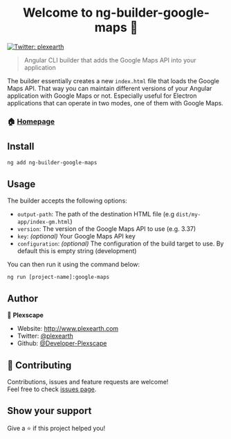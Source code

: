 <h1 align="center">Welcome to ng-builder-google-maps 👋</h1>
<p>
  <a href="https://twitter.com/plexearth" target="_blank">
    <img alt="Twitter: plexearth" src="https://img.shields.io/twitter/follow/plexearth.svg?style=social" />
  </a>
</p>

> Angular CLI builder that adds the Google Maps API into your application

The builder essentially creates a new `index.html` file that loads the Google Maps API. That way you can maintain different versions of your Angular application with Google Maps or not. Especially useful for Electron applications that can operate in two modes, one of them with Google Maps.

### 🏠 [Homepage](https://github.com/Developer-Plexscape/ng-builder-google-maps)

## Install

```sh
ng add ng-builder-google-maps
```

## Usage

The builder accepts the following options:

- `output-path`: The path of the destination HTML file (e.g `dist/my-app/index-gm.html`)
- `version`: The version of the Google Maps API to use (e.g. 3.37)
- `key`: *(optional)* Your Google Maps API key
- `configuration`: *(optional)* The configuration of the build target to use. By default this is empty string (development)

You can then run it using the command below:

`ng run [project-name]:google-maps`

## Author

👤 **Plexscape**

* Website: http://www.plexearth.com
* Twitter: [@plexearth](https://twitter.com/plexearth)
* Github: [@Developer-Plexscape](https://github.com/Developer-Plexscape)

## 🤝 Contributing

Contributions, issues and feature requests are welcome!<br />Feel free to check [issues page](https://github.com/Developer-Plexscape/ng-builder-google-maps/issues). 

## Show your support

Give a ⭐️ if this project helped you!
